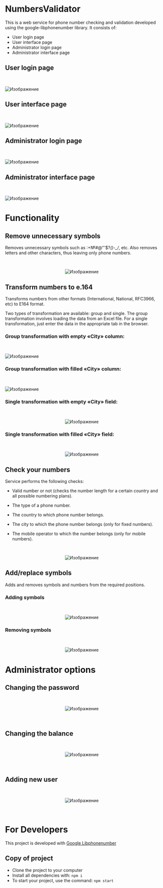 # NumbersValidator
This is a web service for phone number checking and validation developed using the google-libphonenumber library. It consists of:

- User login page
- User interface page
- Administrator login page
- Administrator interface page

## User login page

<br>

![Изображение](https://github.com/IvanVasiunin/NumbersValidator/blob/main/public/img/user_login.png)

## User interface page

<br>

![Изображение](https://github.com/IvanVasiunin/NumbersValidator/blob/main/public/img/user_interface.png)

## Administrator login page

<br>

![Изображение](https://github.com/IvanVasiunin/NumbersValidator/blob/main/public/img/admin_login.png)

## Administrator interface page

<br>

![Изображение](https://github.com/IvanVasiunin/NumbersValidator/blob/main/public/img/admin_interface.png)

# Functionality

## Remove unnecessary symbols

Removes unnecessary symbols such as :+№#@"'$?*()-_/*, etc. Also removes letters and other characters, thus leaving only phone numbers.

<br>

<p align="center">
  <img src="https://github.com/IvanVasiunin/NumbersValidator/blob/main/public/img/remove_example.jpg" alt="Изображение">
</p>

## Transform numbers to e.164

Transforms numbers from other formats (International, National, RFC3966, etc) to E164 format.

Two types of transformation are available: group and single. The group transformation involves loading the data from an Excel file. For a single transformation, just enter the data in the appropriate tab in the browser.

### Group transformation with empty «City» column:

<br>

![Изображение](https://github.com/IvanVasiunin/NumbersValidator/blob/main/public/img/transform_group_withoutCity_example.jpg)

### Group transformation with filled «City» column:

<br>

![Изображение](https://github.com/IvanVasiunin/NumbersValidator/blob/main/public/img/transform_group_withCity_example.jpg)

### Single transformation with empty «City» field:

<br>

<p align="center">
  <img src="https://github.com/IvanVasiunin/NumbersValidator/blob/main/public/img/transform_single_withoutCity.jpg" alt="Изображение">
</p>

### Single transformation with filled «City» field:

<br>

<p align="center">
  <img src="https://github.com/IvanVasiunin/NumbersValidator/blob/main/public/img/transform_single_withCity.jpg" alt="Изображение">
</p>

## Check your numbers

Service performs the following checks:
- Valid number or not (checks the number length for a certain country and all possible numbering plans).

- The type of a phone number.

- The country to which phone number belongs.

- The city to which the phone number belongs (only for fixed numbers).

- The mobile operator to which the number belongs (only for mobile numbers).

<br>

<p align="center">
  <img src="https://github.com/IvanVasiunin/NumbersValidator/blob/main/public/img/check_example.jpg" alt="Изображение">
</p>

## Add/replace symbols

Adds and removes symbols and numbers from the required positions.

### Adding symbols

<br>

<p align="center">
  <img src="https://github.com/IvanVasiunin/NumbersValidator/blob/main/public/img/add_exmpl.jpg" alt="Изображение">
</p>

### Removing symbols

<br>

<p align="center">
  <img src="https://github.com/IvanVasiunin/NumbersValidator/blob/main/public/img/remove_exmpl.jpg" alt="Изображение">
</p>

# Administrator options

## Changing the password

<br>

<p align="center">
  <img src="https://github.com/IvanVasiunin/NumbersValidator/blob/main/public/img/password_changing.png" alt="Изображение">
</p>

<br>

## Changing the balance

<br>

<p align="center">
  <img src="https://github.com/IvanVasiunin/NumbersValidator/blob/main/public/img/balance_changing.png" alt="Изображение">
</p>

<br>

## Adding new user

<br>

<p align="center">
  <img src="https://github.com/IvanVasiunin/NumbersValidator/blob/main/public/img/adding_user.png" alt="Изображение">
</p>

<br>

# For Developers

This project is developed with <a href="https://github.com/google/libphonenumber">Google Libphonenumber</a>

## Copy of project

- Clone the project to your computer
- Install all dependencies with: <code>npm i</code>
- To start your project, use the command: <code>npm start</code>
